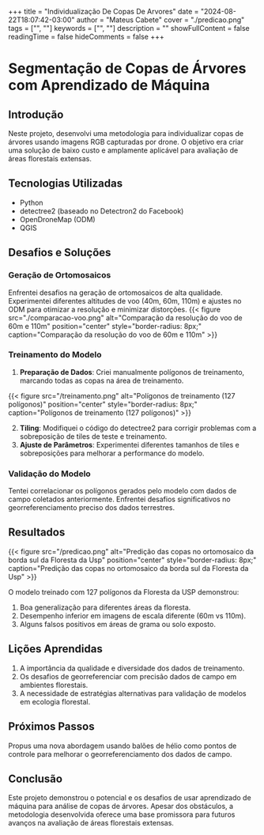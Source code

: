 +++
title = "Individualização De Copas De Arvores"
date = "2024-08-22T18:07:42-03:00"
author = "Mateus Cabete"
cover = "./predicao.png"
tags = ["", ""]
keywords = ["", ""]
description = ""
showFullContent = false
readingTime = false
hideComments = false
+++

# Segmentação de Copas de Árvores com Aprendizado de Máquina

## Introdução

Neste projeto, desenvolvi uma metodologia para individualizar copas de árvores usando imagens RGB capturadas por drone. O objetivo era criar uma solução de baixo custo e amplamente aplicável para avaliação de áreas florestais extensas.

## Tecnologias Utilizadas

- Python
- detectree2 (baseado no Detectron2 do Facebook)
- OpenDroneMap (ODM)
- QGIS

## Desafios e Soluções

### Geração de Ortomosaicos

Enfrentei desafios na geração de ortomosaicos de alta qualidade. Experimentei diferentes altitudes de voo (40m, 60m, 110m) e ajustes no ODM para otimizar a resolução e minimizar distorções.
{{< figure src="./comparacao-voo.png" alt="Comparação da resolução do voo de 60m e 110m" position="center" style="border-radius: 8px;" caption="Comparação da resolução do voo de 60m e 110m" >}}

### Treinamento do Modelo


1. **Preparação de Dados**: Criei manualmente polígonos de treinamento, marcando todas as copas na área de treinamento.

{{< figure src="/treinamento.png" alt="Polígonos de treinamento (127 polígonos)" position="center" style="border-radius: 8px;" caption="Polígonos de treinamento (127 polígonos)" >}}

2. **Tiling**: Modifiquei o código do detectree2 para corrigir problemas com a sobreposição de tiles de teste e treinamento.
3. **Ajuste de Parâmetros**: Experimentei diferentes tamanhos de tiles e sobreposições para melhorar a performance do modelo.



### Validação do Modelo

Tentei correlacionar os polígonos gerados pelo modelo com dados de campo coletados anteriormente. Enfrentei desafios significativos no georreferenciamento preciso dos dados terrestres.

## Resultados

{{< figure src="/predicao.png" alt="Predição das copas no ortomosaico da borda sul da Floresta da Usp" position="center" style="border-radius: 8px;" caption="Predição das copas no ortomosaico da borda sul da Floresta da Usp" >}}

O modelo treinado com 127 polígonos da Floresta da USP demonstrou:

1. Boa generalização para diferentes áreas da floresta.
2. Desempenho inferior em imagens de escala diferente (60m vs 110m).
3. Alguns falsos positivos em áreas de grama ou solo exposto.

## Lições Aprendidas

1. A importância da qualidade e diversidade dos dados de treinamento.
2. Os desafios de georreferenciar com precisão dados de campo em ambientes florestais.
3. A necessidade de estratégias alternativas para validação de modelos em ecologia florestal.

## Próximos Passos

Propus uma nova abordagem usando balões de hélio como pontos de controle para melhorar o georreferenciamento dos dados de campo.

## Conclusão

Este projeto demonstrou o potencial e os desafios de usar aprendizado de máquina para análise de copas de árvores. Apesar dos obstáculos, a metodologia desenvolvida oferece uma base promissora para futuros avanços na avaliação de áreas florestais extensas.
